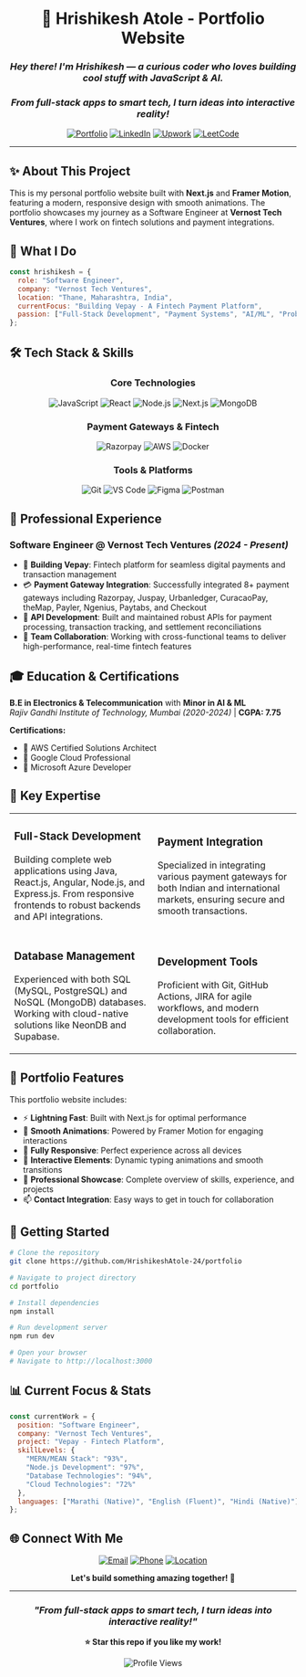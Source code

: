<div align="center">

# 🚀 Hrishikesh Atole - Portfolio Website

### *Hey there! I'm Hrishikesh — a curious coder who loves building cool stuff with JavaScript & AI.* 
### *From full-stack apps to smart tech, I turn ideas into interactive reality!*

[![Portfolio](https://img.shields.io/badge/Portfolio-Live-00D4FF?style=for-the-badge&logo=vercel&logoColor=white)](http://localhost:3000)
[![LinkedIn](https://img.shields.io/badge/LinkedIn-Connect-0077B5?style=for-the-badge&logo=linkedin&logoColor=white)](https://www.linkedin.com/in/hrishikesh-atole-b07a4a256)
[![Upwork](https://img.shields.io/badge/Upwork-Hire_Me-6FDA44?style=for-the-badge&logo=upwork&logoColor=white)](https://www.upwork.com/freelancers/~01a847670768913015)
[![LeetCode](https://img.shields.io/badge/LeetCode-Profile-FFA116?style=for-the-badge&logo=leetcode&logoColor=white)](https://leetcode.com/u/HrishikeshAtole/)

---

</div>

## ✨ About This Project

This is my personal portfolio website built with **Next.js** and **Framer Motion**, featuring a modern, responsive design with smooth animations. The portfolio showcases my journey as a Software Engineer at **Vernost Tech Ventures**, where I work on fintech solutions and payment integrations.

## 🎯 What I Do

```javascript
const hrishikesh = {
  role: "Software Engineer",
  company: "Vernost Tech Ventures",
  location: "Thane, Maharashtra, India",
  currentFocus: "Building Vepay - A Fintech Payment Platform",
  passion: ["Full-Stack Development", "Payment Systems", "AI/ML", "Problem Solving"]
};
```

## 🛠️ Tech Stack & Skills

<div align="center">

### **Core Technologies**
![JavaScript](https://img.shields.io/badge/JavaScript-F7DF1E?style=for-the-badge&logo=javascript&logoColor=black)
![React](https://img.shields.io/badge/React-61DAFB?style=for-the-badge&logo=react&logoColor=black)
![Node.js](https://img.shields.io/badge/Node.js-339933?style=for-the-badge&logo=node.js&logoColor=white)
![Next.js](https://img.shields.io/badge/Next.js-000000?style=for-the-badge&logo=next.js&logoColor=white)
![MongoDB](https://img.shields.io/badge/MongoDB-47A248?style=for-the-badge&logo=mongodb&logoColor=white)

### **Payment Gateways & Fintech**
![Razorpay](https://img.shields.io/badge/Razorpay-02042B?style=for-the-badge&logo=razorpay&logoColor=white)
![AWS](https://img.shields.io/badge/AWS-232F3E?style=for-the-badge&logo=amazon-aws&logoColor=white)
![Docker](https://img.shields.io/badge/Docker-2496ED?style=for-the-badge&logo=docker&logoColor=white)

### **Tools & Platforms**
![Git](https://img.shields.io/badge/Git-F05032?style=for-the-badge&logo=git&logoColor=white)
![VS Code](https://img.shields.io/badge/VS_Code-007ACC?style=for-the-badge&logo=visual-studio-code&logoColor=white)
![Figma](https://img.shields.io/badge/Figma-F24E1E?style=for-the-badge&logo=figma&logoColor=white)
![Postman](https://img.shields.io/badge/Postman-FF6C37?style=for-the-badge&logo=postman&logoColor=white)

</div>

## 💼 Professional Experience

### **Software Engineer** @ Vernost Tech Ventures *(2024 - Present)*
- 🏦 **Building Vepay**: Fintech platform for seamless digital payments and transaction management
- 💳 **Payment Gateway Integration**: Successfully integrated 8+ payment gateways including Razorpay, Juspay, Urbanledger, CuracaoPay, theMap, Payler, Ngenius, Paytabs, and Checkout
- 🔧 **API Development**: Built and maintained robust APIs for payment processing, transaction tracking, and settlement reconciliations
- 🤝 **Team Collaboration**: Working with cross-functional teams to deliver high-performance, real-time fintech features

## 🎓 Education & Certifications

**B.E in Electronics & Telecommunication** with **Minor in AI & ML**  
*Rajiv Gandhi Institute of Technology, Mumbai (2020-2024)* | **CGPA: 7.75**

**Certifications:**
- 🏅 AWS Certified Solutions Architect
- 🏅 Google Cloud Professional  
- 🏅 Microsoft Azure Developer

## 🌟 Key Expertise

<table>
<tr>
<td width="50%">

### **Full-Stack Development**
Building complete web applications using Java, React.js, Angular, Node.js, and Express.js. From responsive frontends to robust backends and API integrations.

</td>
<td width="50%">

### **Payment Integration**
Specialized in integrating various payment gateways for both Indian and international markets, ensuring secure and smooth transactions.

</td>
</tr>
<tr>
<td width="50%">

### **Database Management**
Experienced with both SQL (MySQL, PostgreSQL) and NoSQL (MongoDB) databases. Working with cloud-native solutions like NeonDB and Supabase.

</td>
<td width="50%">

### **Development Tools**
Proficient with Git, GitHub Actions, JIRA for agile workflows, and modern development tools for efficient collaboration.

</td>
</tr>
</table>

## 🚀 Portfolio Features

This portfolio website includes:

- ⚡ **Lightning Fast**: Built with Next.js for optimal performance
- 🎨 **Smooth Animations**: Powered by Framer Motion for engaging interactions
- 📱 **Fully Responsive**: Perfect experience across all devices
- 🎯 **Interactive Elements**: Dynamic typing animations and smooth transitions
- 💼 **Professional Showcase**: Complete overview of skills, experience, and projects
- 📫 **Contact Integration**: Easy ways to get in touch for collaboration

## 🔧 Getting Started

```bash
# Clone the repository
git clone https://github.com/HrishikeshAtole-24/portfolio

# Navigate to project directory
cd portfolio

# Install dependencies
npm install

# Run development server
npm run dev

# Open your browser
# Navigate to http://localhost:3000
```

## 📊 Current Focus & Stats

```javascript
const currentWork = {
  position: "Software Engineer",
  company: "Vernost Tech Ventures",
  project: "Vepay - Fintech Platform",
  skillLevels: {
    "MERN/MEAN Stack": "93%",
    "Node.js Development": "97%", 
    "Database Technologies": "94%",
    "Cloud Technologies": "72%"
  },
  languages: ["Marathi (Native)", "English (Fluent)", "Hindi (Native)"]
};
```

## 🌐 Connect With Me

<div align="center">

[![Email](https://img.shields.io/badge/Email-rishiatole45454%40gmail.com-D14836?style=for-the-badge&logo=gmail&logoColor=white)](mailto:rishiatole45454@gmail.com)
[![Phone](https://img.shields.io/badge/Phone-%2B91%207045215685-25D366?style=for-the-badge&logo=whatsapp&logoColor=white)](tel:+917045215685)
[![Location](https://img.shields.io/badge/Location-Thane%2C%20Maharashtra-FF5722?style=for-the-badge&logo=google-maps&logoColor=white)](https://goo.gl/maps/maharashtra)

**Let's build something amazing together! 🚀**

</div>

---

<div align="center">

### *"From full-stack apps to smart tech, I turn ideas into interactive reality!"*

**⭐ Star this repo if you like my work!**

![Profile Views](https://komarev.com/ghpvc/?username=HrishikeshAtole-24&color=blueviolet&style=for-the-badge)

</div>
